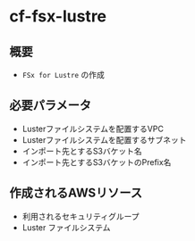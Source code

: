 # cf-fsx-lustre

## 概要

- `FSx for Lustre` の作成

## 必要パラメータ

- Lusterファイルシステムを配置するVPC
- Lusterファイルシステムを配置するサブネット
- インポート先とするS3バケット名
- インポート先とするS3バケットのPrefix名

## 作成されるAWSリソース

- 利用されるセキュリティグループ
- Luster ファイルシステム
